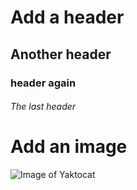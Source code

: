# Add a header 
## Another header
### header again
###### The last header


# Add an image
![Image of Yaktocat](https://octodex.github.com/images/yaktocat.png)
